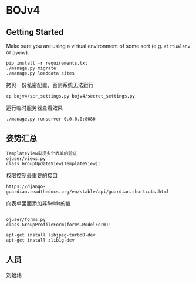 BOJv4
===

## Getting Started

Make sure you are using a virtual environment of some sort (e.g. `virtualenv` or
`pyenv`).

```
pip install -r requirements.txt
./manage.py migrate
./manage.py loaddata sites
```

拷贝一份私密配置，否则系统无法运行

```
cp bojv4/scr_settings.py bojv4/secret_settings.py

```

运行临时服务器查看效果
```
./manage.py runserver 0.0.0.0:8080

```

## 姿势汇总
```
TemplateView实现多个表单的验证
ojuser/views.py
class GroupUpdateView(TemplateView):
```
权限控制最重要的接口
```
https://django-guardian.readthedocs.org/en/stable/api/guardian.shortcuts.html
```
向表单里面添加非fields的值
```

ojuser/forms.py
class GroupProfileForm(forms.ModelForm):
```
```
apt-get install libjpeg-turbo8-dev
apt-get install zlib1g-dev
```

## 人员
刘蛤玮